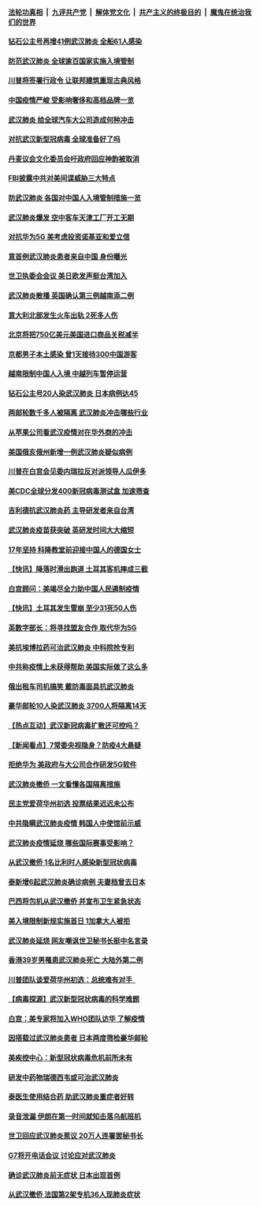 ####  [法轮功真相](../../../../basic/blob/master/README.md?t=02071513) &nbsp;|&nbsp; [九评共产党](../../../../9ping.md/blob/master/README.md?t=02071513) &nbsp;|&nbsp; [解体党文化](../../../../jtdwh.md/blob/master/README.md?t=02071513)  &nbsp;|&nbsp; [共产主义的终极目的](../../../../gczydzjmd.md/blob/master/README.md?t=02071513) &nbsp;|&nbsp; [魔鬼在统治我们的世界](../../../../mgztzwmdsj.md/blob/master/README.md?t=02071513) 

#### [钻石公主号再增41例武汉肺炎 全船61人感染](../pages/nsc418/n11850401.md?t=02071513) 

#### [防范武汉肺炎 全球逾百国家实施入境管制](../pages/nsc418/n11850557.md?t=02071513) 

#### [川普将签署行政令 让联邦建筑重现古典风格](../pages/nsc418/n11850654.md?t=02071513) 

#### [中国疫情严峻 受影响奢侈和高档品牌一览](../pages/nsc418/n11850319.md?t=02071513) 

#### [武汉肺炎 给全球汽车大公司造成何种冲击](../pages/nsc418/n11850056.md?t=02071513) 

#### [对抗武汉新型冠病毒 全球准备好了吗](../pages/nsc418/n11850142.md?t=02071513) 

#### [丹麦议会文化委员会吁政府回应神韵被取消](../pages/nsc418/n11849312.md?t=02071513) 

#### [FBI披露中共对美间谍威胁三大特点](../pages/nsc418/n11849700.md?t=02071513) 

#### [防武汉肺炎 各国对中国人入境管制措施一览](../pages/nsc418/n11838726.md?t=02071513) 

#### [武汉肺炎爆发 空中客车天津工厂开工无期](../pages/nsc418/n11849634.md?t=02071513) 

#### [对抗华为5G 美考虑投资诺基亚和爱立信](../pages/nsc418/n11849510.md?t=02071513) 

#### [意首例武汉肺炎患者来自中国 身份曝光](../pages/nsc418/n11849454.md?t=02071513) 

#### [世卫执委会会议 美日欧发声挺台湾加入](../pages/nsc418/n11849433.md?t=02071513) 

#### [武汉肺炎散播 英国确认第三例越南添二例](../pages/nsc418/n11849439.md?t=02071513) 

#### [意大利北部发生火车出轨 2死多人伤](../pages/nsc418/n11848999.md?t=02071513) 

#### [北京将把750亿美元美国进口商品关税减半](../pages/nsc418/n11848896.md?t=02071513) 

#### [京都男子本土感染 曾1天接待300中国游客](../pages/nsc418/n11848641.md?t=02071513) 

#### [越南限制中国人入境 中越列车暂停运营](../pages/nsc418/n11847844.md?t=02071513) 

#### [钻石公主号20人染武汉肺炎 日本病例达45](../pages/nsc418/n11847823.md?t=02071513) 

#### [两邮轮数千多人被隔离 武汉肺炎冲击哪些行业](../pages/nsc418/n11847456.md?t=02071513) 

#### [从苹果公司看武汉疫情对在华外商的冲击](../pages/nsc418/n11847586.md?t=02071513) 

#### [美国俄亥俄州新增一例武汉肺炎疑似病例](../pages/nsc418/n11847714.md?t=02071513) 

#### [川普在白宫会见委内瑞拉反对派领导人瓜伊多](../pages/nsc418/n11847391.md?t=02071513) 

#### [美CDC全球分发400新冠病毒测试盒 加速筛查](../pages/nsc418/n11847260.md?t=02071513) 

#### [吉利德抗武汉肺炎药 主导研发者来自台湾](../pages/nsc418/n11847064.md?t=02071513) 

#### [武汉肺炎疫苗获突破 英研发时间大大缩短](../pages/nsc418/n11846915.md?t=02071513) 

#### [17年坚持 科隆教堂前迎接中国人的德国女士](../pages/nsc418/n11846781.md?t=02071513) 

#### [【快讯】降落时滑出跑道 土耳其客机摔成三截](../pages/nsc418/n11847021.md?t=02071513) 

#### [白宫顾问：美竭尽全力助中国人民遏制疫情](../pages/nsc418/n11846756.md?t=02071513) 

#### [【快讯】土耳其发生雪崩 至少31死50人伤](../pages/nsc418/n11846680.md?t=02071513) 

#### [英数字部长：将寻找盟友合作 取代华为5G](../pages/nsc418/n11846485.md?t=02071513) 

#### [美抗埃博拉药可治武汉肺炎 中科院抢专利](../pages/nsc418/n11846409.md?t=02071513) 

#### [中共称疫情上未获得帮助 美国实际做了这么多](../pages/nsc418/n11846008.md?t=02071513) 

#### [俄出租车司机搞笑 戴防毒面具抗武汉肺炎](../pages/nsc418/n11845703.md?t=02071513) 

#### [豪华邮轮10人染武汉肺炎 3700人将隔离14天](../pages/nsc418/n11845543.md?t=02071513) 

#### [【热点互动】武汉新冠病毒扩散还可控吗？](../pages/nsc418/n11844750.md?t=02071513) 

#### [【新闻看点】7常委央视隐身？防疫4大悬疑](../pages/nsc418/n11844611.md?t=02071513) 

#### [拒绝华为 美政府与大公司合作研发5G软件](../pages/nsc418/n11844625.md?t=02071513) 

#### [武汉肺炎撤侨 一文看懂各国隔离措施](../pages/nsc418/n11844216.md?t=02071513) 

#### [民主党爱荷华州初选 投票结果迟迟未公布](../pages/nsc418/n11844207.md?t=02071513) 

#### [中共隐瞒武汉肺炎疫情 韩国人中使馆前示威](../pages/nsc418/n11844084.md?t=02071513) 

#### [武汉肺炎疫情延烧 哪些国际赛事受影响？](../pages/nsc418/n11843958.md?t=02071513) 

#### [从武汉撤侨 1名比利时人感染新型冠状病毒](../pages/nsc418/n11843977.md?t=02071513) 

#### [泰新增6起武汉肺炎确诊病例 夫妻档曾去日本](../pages/nsc418/n11843900.md?t=02071513) 

#### [巴西将包机从武汉撤侨 并宣布卫生紧急状态](../pages/nsc418/n11843418.md?t=02071513) 

#### [美入境限制新规实施首日 1加拿大人被拒](../pages/nsc418/n11843058.md?t=02071513) 

#### [武汉肺炎延烧 网友嘲讽世卫秘书长挺中名言录](../pages/nsc418/n11843056.md?t=02071513) 

#### [香港39岁男罹患武汉肺炎死亡 大陆外第二例](../pages/nsc418/n11843026.md?t=02071513) 

#### [川普团队谈爱荷华州初选：总统难有对手  ](../pages/nsc418/n11842867.md?t=02071513) 

#### [【病毒探源】武汉新型冠状病毒的科学难题](../pages/nsc418/n11842176.md?t=02071513) 

#### [白宫：美专家将加入WHO团队访华 了解疫情](../pages/nsc418/n11842198.md?t=02071513) 

#### [因搭载过武汉肺炎患者 日本两度筛检豪华邮轮](../pages/nsc418/n11842447.md?t=02071513) 

#### [美疾控中心：新型冠状病毒危机前所未有](../pages/nsc418/n11842406.md?t=02071513) 

#### [研发中药物瑞德西韦或可治武汉肺炎](../pages/nsc418/n11842100.md?t=02071513) 

#### [泰医生使用结合药 助武汉肺炎重症者好转](../pages/nsc418/n11842096.md?t=02071513) 

#### [录音泄漏 伊朗在第一时间就知击落乌航班机](../pages/nsc418/n11842002.md?t=02071513) 

#### [世卫回应武汉肺炎惹议 20万人连署罢秘书长](../pages/nsc418/n11841664.md?t=02071513) 

#### [G7将开电话会议 讨论应对武汉肺炎](../pages/nsc418/n11841658.md?t=02071513) 

#### [确诊武汉肺炎前无症状 日本出现首例](../pages/nsc418/n11841567.md?t=02071513) 

#### [从武汉撤侨 法国第2架专机36人现肺炎症状](../pages/nsc418/n11841382.md?t=02071513) 

